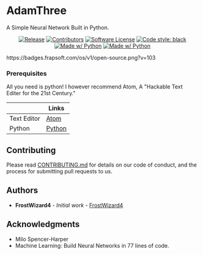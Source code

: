# AdamThree
A Simple Neural Network Built in Python.

<p align="center">
    <a href="https://github.com/FrostWizard4/AdamThree/releases/latest"><img alt="Release" src="https://img.shields.io/github/release/FrostWizard4/AdamThree.svg?style=flat-square"></a>
    <a href="https://github.com/FrostWizard4/AdamThree/graphs/contributors"><img alt="Contributors" src="https://img.shields.io/github/contributors/FrostWizard4/AdamThree"/></a>
    <a href="https://github.com/FrostWizard4/AdamThree/blob/master/LICENSE.md"><img alt="Software License" src="https://img.shields.io/badge/license-GPL3-brightgreen.svg?style=flat-square"></a>
<a href="https://github.com/psf/black"><img alt="Code style: black" src="https://img.shields.io/badge/code%20style-black-000000.svg">
    <a href="https://github.com/FrostWizard4/AdamThree"><img alt="Made w/ Python" src="https://img.shields.io/badge/Made%20with-Python-1f425f.svg?style=flat-square"></a>                                                                       
<a href="https://github.com/FrostWizard4/AdamThree"><img alt="Made w/ Python" src="https://badges.frapsoft.com/os/v1/open-source.png?v=103
?style=flat-square"></a>    
</p>
https://badges.frapsoft.com/os/v1/open-source.png?v=103

### Prerequisites

All you need is python!
I however recommend Atom, A "Hackable Text Editer for the 21st Century."


&nbsp; | Links
---------|-------
Text Editor | [Atom](atom.io)
Python | [Python](https://wiki.python.org/moin/BeginnersGuide)

## Contributing

Please read [CONTRIBUTING.md](https://gist.github.com/PurpleBooth/b24679402957c63ec426) for details on our code of conduct, and the process for submitting pull requests to us.

## Authors

* **FrostWizard4** - *Initial work* - [FrostWizard4](https://github.com/FrostWizard4)

## Acknowledgments

* Milo Spencer-Harper
* Machine Learning: Build Neural Networks in 77 lines of code.
